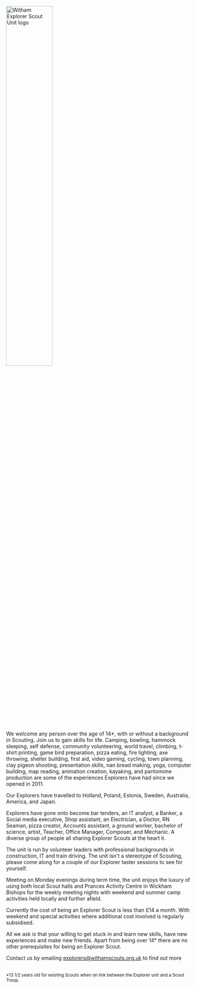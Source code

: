 <picture>
<source srcset="./img/logo/witham-esu.webp" type="image/webp">
<source srcset="./img/logo/witham-esu.png" type="image/png">
<img src="./img/logo/witham-esu.png" class="img-fluid" alt="Witham Explorer Scout Unit logo" width="50%" loading="lazy">
</picture>
<div class="row">
<div class="col-sm-12">
<p>We welcome any person over the age of 14*, with or without a background in Scouting. Join us to gain skills for life. Camping, bowling, hammock sleeping, self defense, community volunteering, world travel, climbing, t-shirt printing,
game bird preparation, pizza eating, fire lighting, axe throwing, shelter building, first aid, video gaming, cycling, town planning, clay pigeon shooting, presentation skills, nan bread making, yoga, computer building, map reading,
animation creation, kayaking, and pantomime production are some of the experiences Explorers have had since we opened in 2011.</p>
<p>Our Explorers have travelled to Holland, Poland, Estonia, Sweden, Australia, America, and Japan.</p>
<p>Explorers have gone onto become bar tenders, an IT analyst, a Banker, a Social media executive, Shop assistant, an Electrician, a Doctor, RN Seaman, pizza creator, Accounts assistant, a ground worker, bachelor of science, artist,
Teacher, Office Manager, Composer, and Mechanic. A diverse group of people all sharing Explorer Scouts at the heart it.</p>
<p>The unit is run by volunteer leaders with professional backgrounds in construction, IT and train driving. The unit isn't a stereotype of Scouting, please come along for a couple of our Explorer taster sessions to see for yourself.</p>
<p>Meeting on Monday evenings during term time, the unit enjoys the luxury of using both local Scout halls and Prances Activity Centre in Wickham Bishops for the weekly meeting nights with weekend and summer camp activities held locally
and further afield.</p>
<p>Currently the cost of being an Explorer Scout is less than £14 a month. With weekend and special activities where additional cost involved is regularly subsidised.</p>
<p>All we ask is that your willing to get stuck in and learn new skills, have new experiences and make new friends. Apart from being over 14* there are no other prerequisites for being an Explorer Scout.</p>
<p>Contact us by emailing <a href="mailto:explorers@withamscouts.org.uk">explorers@withamscouts.org.uk</a> to find out more</p>
<br>
<small>*13 1/2 years old for existing Scouts when on link between the Explorer unit and a Scout Troop.</small>
</div>
</div>
